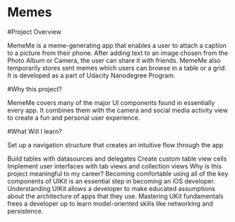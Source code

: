 # Memes
#Project Overview

MemeMe is a meme-generating app that enables a user to attach a caption to a picture from their phone. After adding text to an image chosen from the Photo Album or Camera, the user can share it with friends. MemeMe also temporarily stores sent memes which users can browse in a table or a grid. It is developed as a part of Udacity Nanodegree Program.

#Why this project?

MemeMe covers many of the major UI components found in essentially every app. It combines them with the camera and social media activity view to create a fun and personal user experience.

#What Will I learn?

Set up a navigation structure that creates an intuitive flow through the app

Build tables with datasources and delegates
Create custom table view cells
Implement user interfaces with tab views and collection views
Why is this project meaningful to my career?
Becoming comfortable using all of the key components of UIKit is an essential step in becoming an iOS developer.
Understanding UIKit allows a developer to make educated assumptions about the architecture of apps that they use.
Mastering UKit fundamentals frees a developer up to learn model-oriented skills like networking and persistence.
